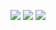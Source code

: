 <div align="center">
  
  [![](https://img.shields.io/badge/-choijoung1479@gmail.com-EA4335?style=flat-square&logo=Gmail&logoColor=fcfcfc)](mailto:choijoung1479@gmail.com)
  [![](https://dcbadge.vercel.app/api/shield/541524642662318080)](mailto:cheesesand)
  [![](https://img.shields.io/badge/cheesesand_-9146FF?style=flat-square&logo=Twitch&logoColor=fcfcfc)](https://www.twitch.tv/cheesesand_)
</div>
